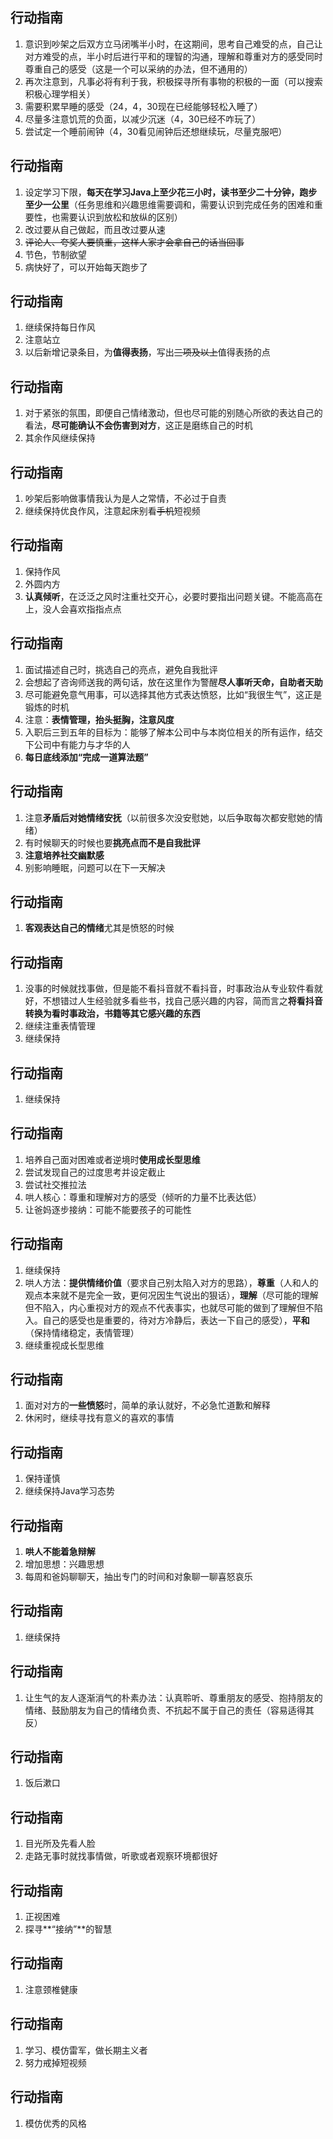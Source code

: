 ## 行动指南
1. 意识到吵架之后双方立马闭嘴半小时，在这期间，思考自己难受的点，自己让对方难受的点，半小时后进行平和的理智的沟通，理解和尊重对方的感受同时尊重自己的感受（这是一个可以采纳的办法，但不通用的）
2. 再次注意到，凡事必将有利于我，积极探寻所有事物的积极的一面（可以搜索积极心理学相关）
3. 需要积累早睡的感受（24，4，30现在已经能够轻松入睡了）
4. 尽量多注意饥荒的负面，以减少沉迷（4，30已经不咋玩了）
5. 尝试定一个睡前闹钟（4，30看见闹钟后还想继续玩，尽量克服吧）

## 行动指南
1. 设定学习下限，**每天在学习Java上至少花三小时，读书至少二十分钟，跑步至少一公里**（任务思维和兴趣思维需要调和，需要认识到完成任务的困难和重要性，也需要认识到放松和放纵的区别）
2. 改过要从自己做起，而且改过要从速
3. ~~评论人、夸奖人要慎重，这样人家才会拿自己的话当回事~~
4. 节色，节制欲望
5. 病快好了，可以开始每天跑步了

## 行动指南
1. 继续保持每日作风
2. 注意站立
3. 以后新增记录条目，为**值得表扬**，写出~~三项及以上~~值得表扬的点

## 行动指南

1. 对于紧张的氛围，即便自己情绪激动，但也尽可能的别随心所欲的表达自己的看法，**尽可能确认不会伤害到对方**，这正是磨练自己的时机
2. 其余作风继续保持

## 行动指南

1. 吵架后影响做事情我认为是人之常情，不必过于自责
2. 继续保持优良作风，注意起床别看~~手机~~短视频

## 行动指南
1. 保持作风
2. 外圆内方
3. **认真倾听**，在泛泛之风时注重社交开心，必要时要指出问题关键。不能高高在上，没人会喜欢指指点点

## 行动指南
1. 面试描述自己时，挑选自己的亮点，避免自我批评
2. 会想起了咨询师送我的两句话，放在这里作为警醒**尽人事听天命，自助者天助**
3. 尽可能避免意气用事，可以选择其他方式表达愤怒，比如“我很生气”，这正是锻炼的时机
4. 注意：**表情管理，抬头挺胸，注意风度**
5. 入职后三到五年的目标为：能够了解本公司中与本岗位相关的所有运作，结交下公司中有能力与才华的人
6. **每日底线添加“完成一道算法题”**

## 行动指南
1. 注意**矛盾后对她情绪安抚**（以前很多次没安慰她，以后争取每次都安慰她的情绪）
2. 有时候聊天的时候也要**挑亮点而不是自我批评**
3. **注意培养社交幽默感**
4. 别影响睡眠，问题可以在下一天解决

## 行动指南
1. **客观表达自己的情绪**尤其是愤怒的时候

## 行动指南
1. 没事的时候就找事做，但是能不看抖音就不看抖音，时事政治从专业软件看就好，不想错过人生经验就多看些书，找自己感兴趣的内容，简而言之**将看抖音转换为看时事政治，书籍等其它感兴趣的东西**
2. 继续注重表情管理
3. 继续保持

## 行动指南
1. 继续保持

## 行动指南
1. 培养自己面对困难或者逆境时**使用成长型思维**
2. 尝试发现自己的过度思考并设定截止
3. 尝试社交推拉法
4. 哄人核心：尊重和理解对方的感受（倾听的力量不比表达低）
5. 让爸妈逐步接纳：可能不能要孩子的可能性

## 行动指南
1. 继续保持
2. 哄人方法：**提供情绪价值**（要求自己别太陷入对方的思路），**尊重**（人和人的观点本来就不是完全一致，更何况因生气说出的狠话），**理解**（尽可能的理解但不陷入，内心重视对方的观点不代表事实，也就尽可能的做到了理解但不陷入。自己的感受也是重要的，待对方冷静后，表达一下自己的感受），**平和**（保持情绪稳定，表情管理）
3. 继续重视成长型思维

## 行动指南
1. 面对对方的**一些愤怒**时，简单的承认就好，不必急忙道歉和解释
2. 休闲时，继续寻找有意义的喜欢的事情

## 行动指南
1. 保持谨慎
2. 继续保持Java学习态势

## 行动指南
1. **哄人不能着急辩解**
2. 增加思想：兴趣思想
3. 每周和爸妈聊聊天，抽出专门的时间和对象聊一聊喜怒哀乐

## 行动指南
1. 继续保持

## 行动指南
1. 让生气的友人逐渐消气的朴素办法：认真聆听、尊重朋友的感受、抱持朋友的情绪、鼓励朋友为自己的情绪负责、不抗起不属于自己的责任（容易适得其反）


## 行动指南
1. 饭后漱口

## 行动指南
1. 目光所及先看人脸
2. 走路无事时就找事情做，听歌或者观察环境都很好

## 行动指南
1. 正视困难
2. 探寻**“接纳”**的智慧

## 行动指南
1. 注意颈椎健康

## 行动指南
1. 学习、模仿雷军，做长期主义者
2. 努力戒掉短视频

## 行动指南
1. 模仿优秀的风格

